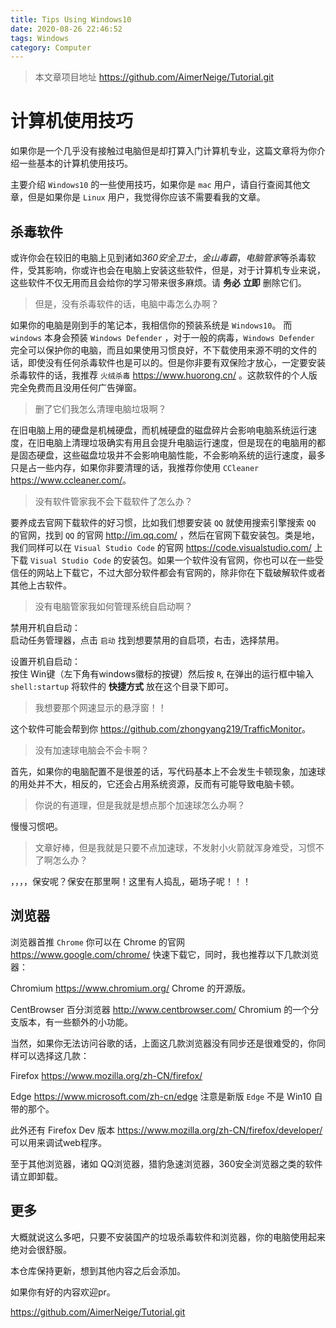 ```yaml
---
title: Tips Using Windows10
date: 2020-08-26 22:46:52
tags: Windows
category: Computer
---
```

> 本文章项目地址 https://github.com/AimerNeige/Tutorial.git

# 计算机使用技巧

如果你是一个几乎没有接触过电脑但是却打算入门计算机专业，这篇文章将为你介绍一些基本的计算机使用技巧。

主要介绍 `Windows10` 的一些使用技巧，如果你是 `mac` 用户，请自行查阅其他文章，但是如果你是 `Linux` 用户，我觉得你应该不需要看我的文章。

## 杀毒软件

或许你会在较旧的电脑上见到诸如*360安全卫士*，*金山毒霸*，*电脑管家*等杀毒软件，受其影响，你或许也会在电脑上安装这些软件，但是，对于计算机专业来说，这些软件不仅无用而且会给你的学习带来很多麻烦。请 **务必** **立即** 删除它们。

> 但是，没有杀毒软件的话，电脑中毒怎么办啊？

如果你的电脑是刚到手的笔记本，我相信你的预装系统是 `Windows10`。 而 `windows` 本身会预装 `Windows Defender` ，对于一般的病毒，`Windows Defender` 完全可以保护你的电脑，而且如果使用习惯良好，不下载使用来源不明的文件的话，即使没有任何杀毒软件也是可以的。但是你非要有双保险才放心，一定要安装杀毒软件的话，我推荐 `火绒杀毒` <https://www.huorong.cn/> 。这款软件的个人版完全免费而且没用任何广告弹窗。

> 删了它们我怎么清理电脑垃圾啊？

在旧电脑上用的硬盘是机械硬盘，而机械硬盘的磁盘碎片会影响电脑系统运行速度，在旧电脑上清理垃圾确实有用且会提升电脑运行速度，但是现在的电脑用的都是固态硬盘，这些磁盘垃圾并不会影响电脑性能，不会影响系统的运行速度，最多只是占一些内存，如果你非要清理的话，我推荐你使用 `CCleaner` <https://www.ccleaner.com/>。

> 没有软件管家我不会下载软件了怎么办？

要养成去官网下载软件的好习惯，比如我们想要安装 `QQ` 就使用搜索引擎搜索 `QQ` 的官网，找到 `QQ` 的官网 <http://im.qq.com/> ，然后在官网下载安装包。类是地，我们同样可以在 `Visual Studio Code` 的官网 <https://code.visualstudio.com/> 上下载 `Visual Studio Code` 的安装包。如果一个软件没有官网，你也可以在一些受信任的网站上下载它，不过大部分软件都会有官网的，除非你在下载破解软件或者其他上古软件。

> 没有电脑管家我如何管理系统自启动啊？

禁用开机自启动：\
启动任务管理器，点击 `启动` 找到想要禁用的自启项，右击，选择禁用。

设置开机自启动：\
按住 Win键（左下角有windows徽标的按键）然后按 `R`, 在弹出的运行框中输入 `shell:startup` 将软件的 **快捷方式** 放在这个目录下即可。

> 我想要那个网速显示的悬浮窗！！

这个软件可能会帮到你 <https://github.com/zhongyang219/TrafficMonitor>。

> 没有加速球电脑会不会卡啊？

首先，如果你的电脑配置不是很差的话，写代码基本上不会发生卡顿现象，加速球的用处并不大，相反的，它还会占用系统资源，反而有可能导致电脑卡顿。

> 你说的有道理，但是我就是想点那个加速球怎么办啊？

慢慢习惯吧。

> 文章好棒，但是我就是只要不点加速球，不发射小火箭就浑身难受，习惯不了啊怎么办？

，，，，保安呢？保安在那里啊！这里有人捣乱，砸场子呢！！！

## 浏览器

浏览器首推 `Chrome` 你可以在 Chrome 的官网 <https://www.google.com/chrome/> 快速下载它，同时，我也推荐以下几款浏览器：

Chromium <https://www.chromium.org/> Chrome 的开源版。

CentBrowser 百分浏览器 <http://www.centbrowser.com/> Chromium 的一个分支版本，有一些额外的小功能。

当然，如果你无法访问谷歌的话，上面这几款浏览器没有同步还是很难受的，你同样可以选择这几款：

Firefox <https://www.mozilla.org/zh-CN/firefox/>

Edge <https://www.microsoft.com/zh-cn/edge> 注意是新版 `Edge` 不是 Win10 自带的那个。

此外还有 Firefox Dev 版本 <https://www.mozilla.org/zh-CN/firefox/developer/> 可以用来调试web程序。

至于其他浏览器，诸如 QQ浏览器，猎豹急速浏览器，360安全浏览器之类的软件请立即卸载。

## 更多

大概就说这么多吧，只要不安装国产的垃圾杀毒软件和浏览器，你的电脑使用起来绝对会很舒服。

本仓库保持更新，想到其他内容之后会添加。

如果你有好的内容欢迎pr。

<https://github.com/AimerNeige/Tutorial.git>

